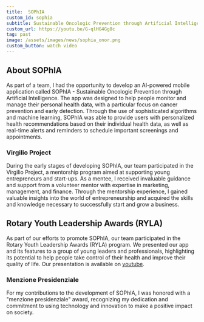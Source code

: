```yaml
---
title:  SOPhIA
custom_id: sophia
subtitle: Sustainable Oncologic Prevention through Artificial Intelligence
custom_url: https://youtu.be/G-qlHG4Gg8c
tag: past
image: /assets/images/news/sophia_onor.png
custom_button: watch video
---
```


 
## About SOPhIA

As part of a team, I had the opportunity to develop an AI-powered mobile application called SOPhIA - Sustainable Oncologic Prevention through Artificial Intelligence. The app was designed to help people monitor and manage their personal health data, with a particular focus on cancer prevention and early detection. Through the use of sophisticated algorithms and machine learning, SOPhIA was able to provide users with personalized health recommendations based on their individual health data, as well as real-time alerts and reminders to schedule important screenings and appointments.

### Virgilio Project

During the early stages of developing SOPhIA, our team participated in the Virgilio Project, a mentorship program aimed at supporting young entrepreneurs and start-ups. As a mentee, I received invaluable guidance and support from a volunteer mentor with expertise in marketing, management, and finance. Through the mentorship experience, I gained valuable insights into the world of entrepreneurship and acquired the skills and knowledge necessary to successfully start and grow a business.

## Rotary Youth Leadership Awards (RYLA)

As part of our efforts to promote SOPhIA, our team participated in the Rotary Youth Leadership Awards (RYLA) program. We presented our app and its features to a group of young leaders and professionals, highlighting its potential to help people take control of their health and improve their quality of life. Our presentation is available on [youtube](https://youtu.be/G-qlHG4Gg8c).

### Menzione Presidenziale

For my contributions to the development of SOPhIA, I was honored with a "menzione presidenziale" award, recognizing my dedication and commitment to using technology and innovation to make a positive impact on society.
